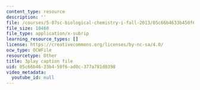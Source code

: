 ```yaml
---
content_type: resource
description: ''
file: /courses/5-07sc-biological-chemistry-i-fall-2013/05c66b4633b450f6ad0c377a781d0398_6MaMdzo416w.vtt
file_size: 10460
file_type: application/x-subrip
learning_resource_types: []
license: https://creativecommons.org/licenses/by-nc-sa/4.0/
ocw_type: OCWFile
resourcetype: Other
title: 3play caption file
uid: 05c66b46-33b4-50f6-ad0c-377a781d0398
video_metadata:
  youtube_id: null
---
```

